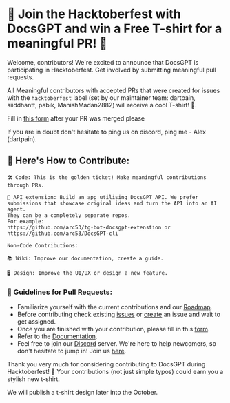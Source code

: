 # **🎉 Join the Hacktoberfest with DocsGPT and win a Free T-shirt for a meaningful PR! 🎉**

Welcome, contributors! We're excited to announce that DocsGPT is participating in Hacktoberfest. Get involved by submitting meaningful pull requests.

All Meaningful contributors with accepted PRs that were created for issues with the `hacktoberfest` label (set by our maintainer team: dartpain, siiddhantt, pabik, ManishMadan2882) will receive a cool T-shirt! 🤩.

Fill in [this form](https://forms.gle/Npaba4n9Epfyx56S8
) after your PR was merged please 

If you are in doubt don't hesitate to ping us on discord, ping me - Alex (dartpain).

## 📜 Here's How to Contribute:
```text
🛠️ Code: This is the golden ticket! Make meaningful contributions through PRs.

🧩 API extension: Build an app utilising DocsGPT API. We prefer submissions that showcase original ideas and turn the API into an AI agent.
They can be a completely separate repos. 
For example: 
https://github.com/arc53/tg-bot-docsgpt-extenstion or 
https://github.com/arc53/DocsGPT-cli

Non-Code Contributions:

📚 Wiki: Improve our documentation, create a guide.

🖥️ Design: Improve the UI/UX or design a new feature.
```

### 📝 Guidelines for Pull Requests:
- Familiarize yourself with the current contributions and our [Roadmap](https://github.com/orgs/arc53/projects/2).
- Before contributing check existing [issues](https://github.com/arc53/DocsGPT/issues) or [create](https://github.com/arc53/DocsGPT/issues/new/choose) an issue and wait to get assigned.
- Once you are finished with your contribution, please fill in this [form](https://forms.gle/Npaba4n9Epfyx56S8).
- Refer to the [Documentation](https://docs.docsgpt.cloud/).
- Feel free to join our [Discord](https://discord.gg/n5BX8dh8rU) server. We're here to help newcomers, so don't hesitate to jump in! Join us [here](https://discord.gg/n5BX8dh8rU).
  
Thank you very much for considering contributing to DocsGPT during Hacktoberfest! 🙏 Your contributions (not just simple typos) could earn you a stylish new t-shirt.

We will publish a t-shirt design later into the October.
